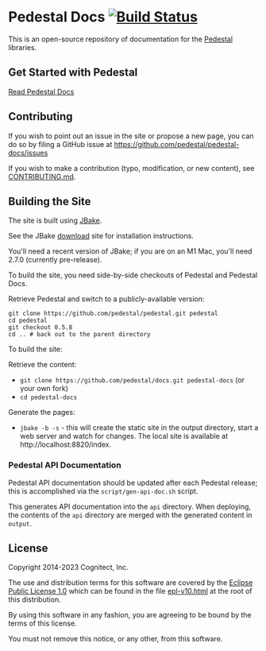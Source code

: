 # Pedestal Docs [![Build Status](https://travis-ci.com/pedestal/pedestal-docs.svg?branch=master)](https://travis-ci.com/pedestal/pedestal-docs)

This is an open-source repository of documentation for the
[Pedestal](https://github.com/pedestal/pedestal) libraries.

## Get Started with Pedestal

[Read Pedestal Docs](http://pedestal.io)

##  Contributing

If you wish to point out an issue in the site or propose a new page,
you can do so by filing a GitHub issue at
https://github.com/pedestal/pedestal-docs/issues

If you wish to make a contribution (typo, modification, or new
content), see [CONTRIBUTING.md](./CONTRIBUTING.md).

## Building the Site

The site is built using [JBake](http://jbake.org/).

See the JBake [download](https://jbake.org/download.html) site for installation instructions.

You'll need a recent version of JBake; if you are on an M1 Mac, you'll need 2.7.0 (currently pre-release).

To build the site, you need side-by-side checkouts of Pedestal and Pedestal Docs.

Retrieve Pedestal and switch to a publicly-available version:

    git clone https://github.com/pedestal/pedestal.git pedestal
    cd pedestal
    git checkout 0.5.8
    cd .. # back out to the parent directory

To build the site:

Retrieve the content:

* `git clone https://github.com/pedestal/docs.git pedestal-docs` (or your own fork)
* `cd pedestal-docs`

Generate the pages:

* `jbake -b -s` - this will create the static site in the output
  directory, start a web server and watch for changes. The local site
  is available at http://localhost:8820/index.

### Pedestal API Documentation

Pedestal API documentation should be updated after each Pedestal release; this is accomplished via
the `script/gen-api-doc.sh` script.

This generates API documentation into the `api` directory.  When deploying, the contents of
the `api` directory are merged with the generated content in `output`.

License
-------
Copyright 2014-2023 Cognitect, Inc.

The use and distribution terms for this software are covered by the
[Eclipse Public License 1.0](http://opensource.org/licenses/eclipse-1.0)
which can be found in the file [epl-v10.html](epl-v10.html) at the root of this
distribution.

By using this software in any fashion, you are agreeing to be bound by
the terms of this license.

You must not remove this notice, or any other, from this software.
